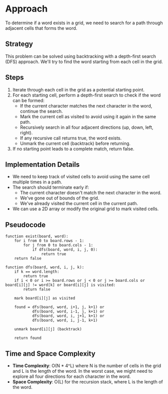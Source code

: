 # Approach

To determine if a word exists in a grid, we need to search for a path through adjacent cells that forms the word.

## Strategy
This problem can be solved using backtracking with a depth-first search (DFS) approach. We'll try to find the word starting from each cell in the grid.

## Steps
1. Iterate through each cell in the grid as a potential starting point.
2. For each starting cell, perform a depth-first search to check if the word can be formed:
   - If the current character matches the next character in the word, continue the search.
   - Mark the current cell as visited to avoid using it again in the same path.
   - Recursively search in all four adjacent directions (up, down, left, right).
   - If any recursive call returns true, the word exists.
   - Unmark the current cell (backtrack) before returning.
3. If no starting point leads to a complete match, return false.

## Implementation Details
- We need to keep track of visited cells to avoid using the same cell multiple times in a path.
- The search should terminate early if:
   - The current character doesn't match the next character in the word.
   - We've gone out of bounds of the grid.
   - We've already visited the current cell in the current path.
- We can use a 2D array or modify the original grid to mark visited cells.

## Pseudocode
```
function exist(board, word):
    for i from 0 to board.rows - 1:
        for j from 0 to board.cols - 1:
            if dfs(board, word, i, j, 0):
                return true
    return false

function dfs(board, word, i, j, k):
    if k == word.length:
        return true
    if i < 0 or i >= board.rows or j < 0 or j >= board.cols or board[i][j] != word[k] or board[i][j] is visited:
        return false
    
    mark board[i][j] as visited
    
    found = dfs(board, word, i+1, j, k+1) or
            dfs(board, word, i-1, j, k+1) or
            dfs(board, word, i, j+1, k+1) or
            dfs(board, word, i, j-1, k+1)
    
    unmark board[i][j] (backtrack)
    
    return found
```

## Time and Space Complexity
- **Time Complexity**: O(N * 4^L) where N is the number of cells in the grid and L is the length of the word. In the worst case, we might need to explore all four directions for each character in the word.
- **Space Complexity**: O(L) for the recursion stack, where L is the length of the word.

